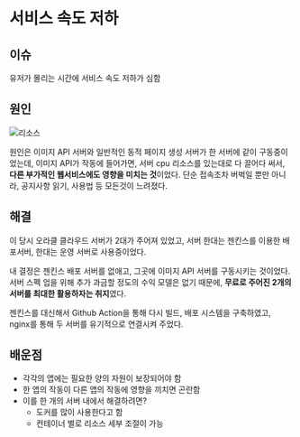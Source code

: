 # 서비스 속도 저하
## 이슈
유저가 몰리는 시간에 서비스 속도 저하가 심함

## 원인
![리소스](https://user-images.githubusercontent.com/59993347/176369173-445c6d38-3379-4308-9c7c-55ed246aa5d5.png)

원인은 이미지 API 서버와 일반적인 동적 페이지 생성 서버가 한 서버에 같이 구동중이었는데, 이미지 API가 작동에 들어가면, 서버 cpu 리소스를 있는대로 다 끌어다 써서, <strong>다른 부가적인 웹서비스에도 영향을 미치는 것</strong>이었다.
단순 접속조차 버벅일 뿐만 아니라, 공지사항 읽기, 사용법 등 모든것이 느려졌다.

## 해결
이 당시 오라클 클라우드 서버가 2대가 주어져 있었고, 서버 한대는 젠킨스를 이용한 배포서버, 한대는 운영 서버로 사용중이었다.

내 결정은 젠킨스 배포 서버를 없애고, 그곳에 이미지 API 서버를 구동시키는 것이었다. 서버 스펙 업을 위해 추가 과금할 정도의 수익 모델은 없기 때문에, <strong>무료로 주어진 2개의 서버를 최대한 활용하자는 취지</strong>였다. 

젠킨스를 대신해서 Github Action을 통해 다시 빌드, 배포 시스템을 구축하였고, nginx를 통해 두 서버를 유기적으로 연결시켜 주었다.


## 배운점
- 각각의 앱에는 필요한 양의 자원이 보장되어야 함
- 한 앱의 작동이 다른 앱의 작동에 영향을 끼치면 곤란함
- 이를 한 개의 서버 내에서 해결하려면?
    - 도커를 많이 사용한다고 함
    - 컨테이너 별로 리소스 세부 조절이 가능
